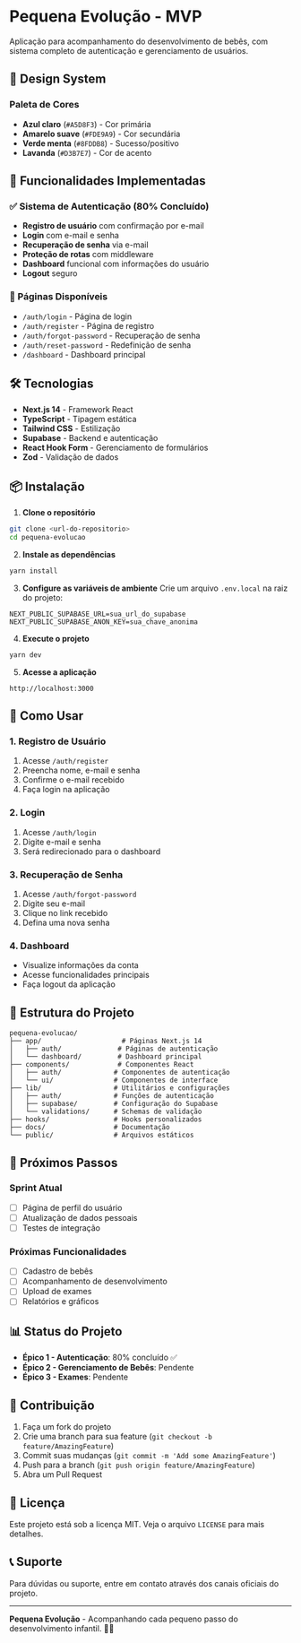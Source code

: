 # Pequena Evolução - MVP

Aplicação para acompanhamento do desenvolvimento de bebês, com sistema completo de autenticação e gerenciamento de usuários.

## 🎨 Design System

### Paleta de Cores
- **Azul claro** (`#A5D8F3`) - Cor primária
- **Amarelo suave** (`#FDE9A9`) - Cor secundária  
- **Verde menta** (`#8FDDB8`) - Sucesso/positivo
- **Lavanda** (`#D3B7E7`) - Cor de acento

## 🚀 Funcionalidades Implementadas

### ✅ Sistema de Autenticação (80% Concluído)
- **Registro de usuário** com confirmação por e-mail
- **Login** com e-mail e senha
- **Recuperação de senha** via e-mail
- **Proteção de rotas** com middleware
- **Dashboard** funcional com informações do usuário
- **Logout** seguro

### 📱 Páginas Disponíveis
- `/auth/login` - Página de login
- `/auth/register` - Página de registro
- `/auth/forgot-password` - Recuperação de senha
- `/auth/reset-password` - Redefinição de senha
- `/dashboard` - Dashboard principal

## 🛠️ Tecnologias

- **Next.js 14** - Framework React
- **TypeScript** - Tipagem estática
- **Tailwind CSS** - Estilização
- **Supabase** - Backend e autenticação
- **React Hook Form** - Gerenciamento de formulários
- **Zod** - Validação de dados

## 📦 Instalação

1. **Clone o repositório**
```bash
git clone <url-do-repositorio>
cd pequena-evolucao
```

2. **Instale as dependências**
```bash
yarn install
```

3. **Configure as variáveis de ambiente**
Crie um arquivo `.env.local` na raiz do projeto:
```env
NEXT_PUBLIC_SUPABASE_URL=sua_url_do_supabase
NEXT_PUBLIC_SUPABASE_ANON_KEY=sua_chave_anonima
```

4. **Execute o projeto**
```bash
yarn dev
```

5. **Acesse a aplicação**
```
http://localhost:3000
```

## 🔧 Como Usar

### 1. Registro de Usuário
1. Acesse `/auth/register`
2. Preencha nome, e-mail e senha
3. Confirme o e-mail recebido
4. Faça login na aplicação

### 2. Login
1. Acesse `/auth/login`
2. Digite e-mail e senha
3. Será redirecionado para o dashboard

### 3. Recuperação de Senha
1. Acesse `/auth/forgot-password`
2. Digite seu e-mail
3. Clique no link recebido
4. Defina uma nova senha

### 4. Dashboard
- Visualize informações da conta
- Acesse funcionalidades principais
- Faça logout da aplicação

## 📁 Estrutura do Projeto

```
pequena-evolucao/
├── app/                    # Páginas Next.js 14
│   ├── auth/              # Páginas de autenticação
│   └── dashboard/         # Dashboard principal
├── components/            # Componentes React
│   ├── auth/             # Componentes de autenticação
│   └── ui/               # Componentes de interface
├── lib/                  # Utilitários e configurações
│   ├── auth/             # Funções de autenticação
│   ├── supabase/         # Configuração do Supabase
│   └── validations/      # Schemas de validação
├── hooks/                # Hooks personalizados
├── docs/                 # Documentação
└── public/               # Arquivos estáticos
```

## 🎯 Próximos Passos

### Sprint Atual
- [ ] Página de perfil do usuário
- [ ] Atualização de dados pessoais
- [ ] Testes de integração

### Próximas Funcionalidades
- [ ] Cadastro de bebês
- [ ] Acompanhamento de desenvolvimento
- [ ] Upload de exames
- [ ] Relatórios e gráficos

## 📊 Status do Projeto

- **Épico 1 - Autenticação**: 80% concluído ✅
- **Épico 2 - Gerenciamento de Bebês**: Pendente
- **Épico 3 - Exames**: Pendente

## 🤝 Contribuição

1. Faça um fork do projeto
2. Crie uma branch para sua feature (`git checkout -b feature/AmazingFeature`)
3. Commit suas mudanças (`git commit -m 'Add some AmazingFeature'`)
4. Push para a branch (`git push origin feature/AmazingFeature`)
5. Abra um Pull Request

## 📝 Licença

Este projeto está sob a licença MIT. Veja o arquivo `LICENSE` para mais detalhes.

## 📞 Suporte

Para dúvidas ou suporte, entre em contato através dos canais oficiais do projeto.

---

**Pequena Evolução** - Acompanhando cada pequeno passo do desenvolvimento infantil. 👶✨ 